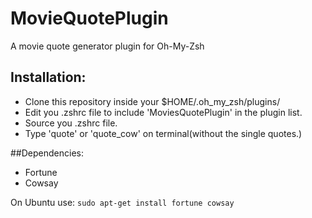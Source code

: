 # MovieQuotePlugin
A movie quote generator plugin for Oh-My-Zsh

## Installation:
* Clone this repository inside your $HOME/.oh_my_zsh/plugins/
* Edit you .zshrc file to include 'MoviesQuotePlugin' in the plugin list.
* Source you .zshrc file.
* Type 'quote' or 'quote_cow' on terminal(without the single quotes.)

##Dependencies:
* Fortune
* Cowsay

On Ubuntu use:
    `sudo apt-get install fortune cowsay`
